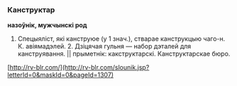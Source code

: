 ### Канструктар
**назоўнік, мужчынскі род**

1. Спецыяліст, які канструюе (у 1 знач.), стварае канструкцыю чаго-н. К. авіямадэлей. 2. Дзіцячая гульня — набор дэталей для канструявання. || прыметнік: какструктарскі. Канструктарскае бюро.

<a rel="author">[http://rv-blr.com/](http://rv-blr.com/slounik.jsp?letterId=0&maskId=0&pageId=1307)</a>
